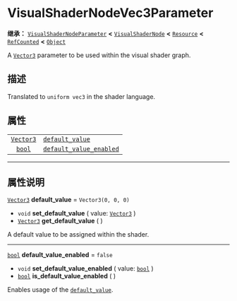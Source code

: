 <!-- ⚠ 请勿编辑本文件 ⚠ -->
<!-- 本文档使用脚本从 WeDot 引擎源码仓库生成。 -->
<!-- 生成脚本：https://github.com/WeDot-Engine/WeDot/tree/4.3/doc/tools/make_md.py； -->
<!-- 原文件：https://github.com/WeDot-Engine/WeDot/tree/4.3/doc/classes/VisualShaderNodeVec3Parameter.xml。 -->

<div id="_class_visualshadernodevec3parameter"></div>

# VisualShaderNodeVec3Parameter

**继承：** [`VisualShaderNodeParameter`](class_visualshadernodeparameter.md) **<** [`VisualShaderNode`](class_visualshadernode.md) **<** [`Resource`](class_resource.md) **<** [`RefCounted`](class_refcounted.md) **<** [`Object`](class_object.md)

A [`Vector3`](class_vector3.md) parameter to be used within the visual shader graph.

## 描述

Translated to `uniform vec3` in the shader language.

## 属性

|||
|:-:|:--|
| [`Vector3`](class_vector3.md) | [`default_value`](class_visualshadernodevec3parameter.md#class_visualshadernodevec3parameter_property_default_value)                 | ``Vector3(0, 0, 0)`` |
| [`bool`](class_bool.md)       | [`default_value_enabled`](class_visualshadernodevec3parameter.md#class_visualshadernodevec3parameter_property_default_value_enabled) | ``false``            |

<!-- rst-class:: classref-section-separator -->

---

## 属性说明

<div id="_class_visualshadernodevec3parameter_property_default_value"></div>

[`Vector3`](class_vector3.md) **default_value** = ``Vector3(0, 0, 0)`` <div id="class_visualshadernodevec3parameter_property_default_value"></div>

- `void` **set_default_value** ( value: [`Vector3`](class_vector3.md) )
- [`Vector3`](class_vector3.md) **get_default_value** ( )

A default value to be assigned within the shader.

<!-- rst-class:: classref-item-separator -->

---

<div id="_class_visualshadernodevec3parameter_property_default_value_enabled"></div>

[`bool`](class_bool.md) **default_value_enabled** = ``false`` <div id="class_visualshadernodevec3parameter_property_default_value_enabled"></div>

- `void` **set_default_value_enabled** ( value: [`bool`](class_bool.md) )
- [`bool`](class_bool.md) **is_default_value_enabled** ( )

Enables usage of the [`default_value`](class_visualshadernodevec3parameter.md#class_visualshadernodevec3parameter_property_default_value).

[^virtual]: 本方法通常需要用户覆盖才能生效。
[^const]: 本方法无副作用，不会修改该实例的任何成员变量。
[^vararg]: 本方法除了能接受在此处描述的参数外，还能够继续接受任意数量的参数。
[^constructor]: 本方法用于构造某个类型。
[^static]: 调用本方法无需实例，可直接使用类名进行调用。
[^operator]: 本方法描述的是使用本类型作为左操作数的有效运算符。
[^bitfield]: 这个值是由下列位标志构成位掩码的整数。
[^void]: 无返回值。
